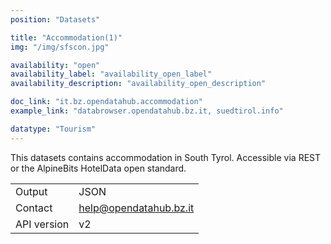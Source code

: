 ```yaml
---
position: "Datasets"

title: "Accommodation(1)"
img: "/img/sfscon.jpg"

availability: "open"
availability_label: "availability_open_label"
availability_description: "availability_open_description"

doc_link: "it.bz.opendatahub.accommodation"
example_link: "databrowser.opendatahub.bz.it, suedtirol.info"

datatype: "Tourism"
---
```


This datasets contains accommodation in South Tyrol. Accessible via REST or the AlpineBits HotelData open standard.

|             |                        |
| :---------- | ---------------------- |
| Output      | JSON                   |
| Contact     | help@opendatahub.bz.it |
| API version | v2                     |
